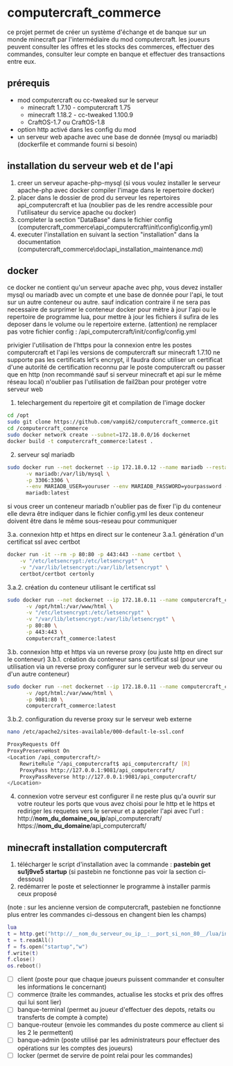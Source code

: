 # computercraft_commerce

ce projet permet de créer un système d'échange et de banque sur un monde minecraft par l'intermédiaire du mod computercraft.
les joueurs peuvent consulter les offres et les stocks des commerces, effectuer des commandes, consulter leur compte en banque et effectuer des transactions entre eux.

## prérequis

- mod computercraft ou cc-tweaked sur le serveur
  - minecraft 1.7.10 - computercraft 1.75
  - minecraft 1.18.2 - cc-tweaked 1.100.9
  - CraftOS-1.7 ou CraftOS-1.8
- option http activé dans les config du mod
- un serveur web apache avec une base de donnée (mysql ou mariadb) (dockerfile et commande fourni si besoin)

## installation du serveur web et de l'api

1. creer un serveur apache-php-mysql (si vous voulez installer le serveur apache-php avec docker compiler l'image dans le repertoire docker)
2. placer dans le dossier de prod du serveur les repertoires api_computercraft et lua (noublier pas de les rendre accessible pour l'utilisateur du service apache ou docker)
3. completer la section "DataBase" dans le fichier config (computercraft_commerce\api_computercraft\init\config\config.yml)
4. executer l'installation en suivant la section "installation" dans la documentation (computercraft_commerce\doc\api_installation_maintenance.md)

## docker

ce docker ne contient qu'un serveur apache avec php, vous devez installer mysql ou mariadb avec un compte et une base de donnée pour l'api, le tout sur un autre conteneur ou autre.
sauf indication contraire il ne sera pas necessaire de surprimer le conteneur docker pour mètre à jour l'api ou le repertoire de programme lua, pour mettre à jour les fichiers il sufira de les deposer dans le volume ou le repertoire externe.
(attention) ne remplacer pas votre fichier config : /api_computercraft/init/config/config.yml

privigier l'utilisation de l'https pour la connexion entre les postes computercraft et l'api
les versions de computercraft sur minecraft 1.7.10 ne supporte pas les certificats let's encrypt, il faudra donc utiliser un certificat d'une autorité de certification reconnu par le poste computercraft ou passer que en http (non recommandé sauf si serveur minecraft et api sur le même réseau local)
n'oublier pas l'utilisation de fail2ban pour protéger votre serveur web


1. telechargement du repertoire git et compilation de l'image docker
```sh
cd /opt
sudo git clone https://github.com/vampi62/computercraft_commerce.git
cd /computercraft_commerce
sudo docker network create --subnet=172.18.0.0/16 dockernet
docker build -t computercraft_commerce:latest .
```

2. serveur sql mariadb
```sh
sudo docker run --net dockernet --ip 172.18.0.12 --name mariadb --restart=always -d \
	  -v mariadb:/var/lib/mysql \
	  -p 3306:3306 \
	  --env MARIADB_USER=youruser --env MARIADB_PASSWORD=yourpassword --env MARIADB_ROOT_PASSWORD=yourrootpassword \
	  mariadb:latest
```
si vous creer un conteneur mariadb n'oublier pas de fixer l'ip du conteneur elle devra être indiquer dans le fichier config.yml
les deux conteneur doivent être dans le même sous-reseau pour communiquer


3.a. connexion http et https en direct sur le conteneur
3.a.1. génération d'un certificat ssl avec certbot
```sh
docker run -it --rm -p 80:80 -p 443:443 --name certbot \
    -v "/etc/letsencrypt:/etc/letsencrypt" \
    -v "/var/lib/letsencrypt:/var/lib/letsencrypt" \
    certbot/certbot certonly
```
3.a.2. création du conteneur utilisant le certificat ssl
```sh
sudo docker run --net dockernet --ip 172.18.0.11 --name computercraft_commerce --restart=always -d \
	  -v /opt/html:/var/www/html \
	  -v "/etc/letsencrypt:/etc/letsencrypt" \
	  -v "/var/lib/letsencrypt:/var/lib/letsencrypt" \
	  -p 80:80 \
	  -p 443:443 \
	  computercraft_commerce:latest
```

3.b. connexion http et https via un reverse proxy (ou juste http en direct sur le conteneur)
3.b.1. création du conteneur sans certificat ssl (pour une utilisation via un reverse proxy configurer sur le serveur web du serveur ou d'un autre conteneur)
```sh
sudo docker run --net dockernet --ip 172.18.0.11 --name computercraft_commerce --restart=always -d \
	  -v /opt/html:/var/www/html \
	  -p 9081:80 \
	  computercraft_commerce:latest
```
3.b.2. configuration du reverse proxy sur le serveur web externe
```sh
nano /etc/apache2/sites-available/000-default-le-ssl.conf

ProxyRequests Off
ProxyPreserveHost On
<Location /api_computercraft/>
	RewriteRule ^/api_computercraft$ api_computercraft/ [R]
	ProxyPass http://127.0.0.1:9081/api_computercraft/
	ProxyPassReverse http://127.0.0.1:9081/api_computercraft/
</Location>
```

4. connexion
votre serveur est configurer il ne reste plus qu'a ouvrir sur votre routeur les ports que vous avez choisi pour le http et le https et rediriger les requetes vers le serveur
et a appeler l'api avec l'url :
http://__nom_du_domaine_ou_ip__/api_computercraft/
https://__nom_du_domaine__/api_computercraft/


## minecraft installation computercraft
1. télécharger le script d'installation avec la commande : __pastebin get su1j9ve5 startup__ (si pastebin ne fonctionne pas voir la section ci-dessous)
2. redémarrer le poste et selectionner le programme à installer parmis ceux proposé

(note : sur les ancienne version de computercraft, pastebien ne fonctionne plus entrer les commandes ci-dessous en changent bien les champs)
```lua
lua
t = http.get("http://__nom_du_serveur_ou_ip__:__port_si_non_80__/lua/install.lua")
t = t.readAll()
f = fs.open("startup","w")
f.write(t)
f.close()
os.reboot()
```

- [ ] client (poste pour que chaque joueurs puissent commander et consulter les informations le concernant)
- [ ] commerce (traite les commandes, actualise les stocks et prix des offres qui lui sont lier)
- [ ] banque-terminal (permet au joueur d'effectuer des depots, retaits ou transferts de compte à compte)
- [ ] banque-routeur (envoie les commandes du poste commerce au client si les 2 le permettent)
- [ ] banque-admin (poste utilisé par les administrateurs pour effectuer des opérations sur les comptes des joueurs)
- [ ] locker (permet de servire de point relai pour les commandes)
